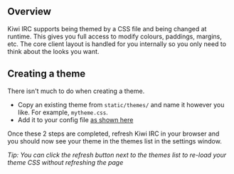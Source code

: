 ## Overview
Kiwi IRC supports being themed by a CSS file and being changed at runtime. This gives you full access to modify colours, paddings, margins, etc. The core client layout is handled for you internally so you only need to think about the looks you want.

## Creating a theme
There isn't much to do when creating a theme.

- Copy an existing theme from `static/themes/` and name it however you like. For example, `mytheme.css`.
- Add it to your config file [as shown here](https://github.com/kiwiirc/kiwiirc/wiki/Configuration#themes)

Once these 2 steps are completed, refresh Kiwi IRC in your browser and you should now see your theme in the themes list in the settings window.

*Tip: You can click the refresh button next to the themes list to re-load your theme CSS without refreshing the page*